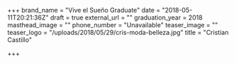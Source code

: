 +++
brand_name = "Vive el Sueño Graduate"
date = "2018-05-11T20:21:36Z"
draft = true
external_url = ""
graduation_year = 2018
masthead_image = ""
phone_number = "Unavailable"
teaser_image = ""
teaser_logo = "/uploads/2018/05/29/cris-moda-belleza.jpg"
title = "Cristian Castillo"

+++
